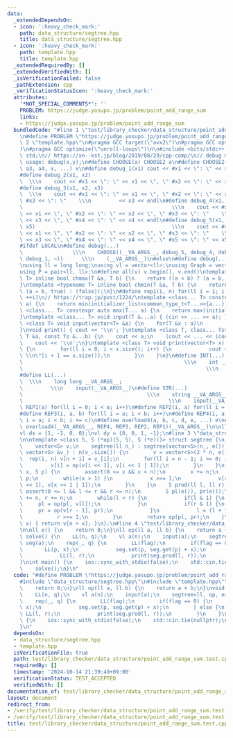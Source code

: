 ```yaml
---
data:
  _extendedDependsOn:
  - icon: ':heavy_check_mark:'
    path: data_structure/segtree.hpp
    title: data_structure/segtree.hpp
  - icon: ':heavy_check_mark:'
    path: template.hpp
    title: template.hpp
  _extendedRequiredBy: []
  _extendedVerifiedWith: []
  _isVerificationFailed: false
  _pathExtension: cpp
  _verificationStatusIcon: ':heavy_check_mark:'
  attributes:
    '*NOT_SPECIAL_COMMENTS*': ''
    PROBLEM: https://judge.yosupo.jp/problem/point_add_range_sum
    links:
    - https://judge.yosupo.jp/problem/point_add_range_sum
  bundledCode: "#line 1 \"test/library_checker/data_structure/point_add_range_sum.test.cpp\"\
    \n#define PROBLEM \"https://judge.yosupo.jp/problem/point_add_range_sum\"\n#line\
    \ 2 \"template.hpp\"\n#pragma GCC target(\"avx2\")\n#pragma GCC optimize(\"O3\"\
    )\n#pragma GCC optimize(\"unroll-loops\")\n\n#include <bits/stdc++.h>\nusing namespace\
    \ std;\n// https://xn--kst.jp/blog/2019/08/29/cpp-comp/\n// debug methods\n//\
    \ usage: debug(x,y);\n#define CHOOSE(a) CHOOSE2 a\n#define CHOOSE2(a0, a1, a2,\
    \ a3, a4, x, ...) x\n#define debug_1(x1) cout << #x1 << \": \" << x1 << endl\n\
    #define debug_2(x1, x2)                                                      \
    \  \\\n    cout << #x1 << \": \" << x1 << \", \" #x2 << \": \" << x2 << endl\n\
    #define debug_3(x1, x2, x3)                                                  \
    \  \\\n    cout << #x1 << \": \" << x1 << \", \" #x2 << \": \" << x2 << \", \"\
    \ #x3 << \": \"    \\\n         << x3 << endl\n#define debug_4(x1, x2, x3, x4)\
    \                                                \\\n    cout << #x1 << \": \"\
    \ << x1 << \", \" #x2 << \": \" << x2 << \", \" #x3 << \": \"    \\\n        \
    \ << x3 << \", \" #x4 << \": \" << x4 << endl\n#define debug_5(x1, x2, x3, x4,\
    \ x5)                                            \\\n    cout << #x1 << \": \"\
    \ << x1 << \", \" #x2 << \": \" << x2 << \", \" #x3 << \": \"    \\\n        \
    \ << x3 << \", \" #x4 << \": \" << x4 << \", \" #x5 << \": \" << x5 << endl\n\
    #ifdef LOCAL\n#define debug(...)                                             \
    \                \\\n    CHOOSE((__VA_ARGS__, debug_5, debug_4, debug_3, debug_2,\
    \ debug_1, ~))      \\\n    (__VA_ARGS__)\n#else\n#define debug(...)\n#endif\n\
    \nusing ll = long long;\nusing vl = vector<ll>;\nusing Graph = vector<vector<ll>>;\n\
    using P = pair<ll, ll>;\n#define all(v) v.begin(), v.end()\ntemplate <typename\
    \ T> inline bool chmax(T &a, T b) {\n    return ((a < b) ? (a = b, true) : (false));\n\
    }\ntemplate <typename T> inline bool chmin(T &a, T b) {\n    return ((a > b) ?\
    \ (a = b, true) : (false));\n}\n#define rep1(i, n) for(ll i = 1; i <= ((ll)n);\
    \ ++i)\n// https://trap.jp/post/1224/\ntemplate <class... T> constexpr auto min(T...\
    \ a) {\n    return min(initializer_list<common_type_t<T...>>{a...});\n}\ntemplate\
    \ <class... T> constexpr auto max(T... a) {\n    return max(initializer_list<common_type_t<T...>>{a...});\n\
    }\ntemplate <class... T> void input(T &...a) { (cin >> ... >> a); }\ntemplate\
    \ <class T> void input(vector<T> &a) {\n    for(T &x : a)\n        cin >> x;\n\
    }\nvoid print() { cout << '\\n'; }\ntemplate <class T, class... Ts> void print(const\
    \ T &a, const Ts &...b) {\n    cout << a;\n    (cout << ... << (cout << ' ', b));\n\
    \    cout << '\\n';\n}\ntemplate <class T> void print(vector<T> x) {\n    if(x.size())\
    \ {\n        for(ll i = 0; i < x.size(); i++) {\n            cout << x[i] << \"\
    \ \\n\"[i + 1 == x.size()];\n        }\n    }\n}\n#define INT(...)           \
    \                                                    \\\n    int __VA_ARGS__;\
    \                                                           \\\n    input(__VA_ARGS__)\n\
    #define LL(...)                                                              \
    \  \\\n    long long __VA_ARGS__;                                            \
    \         \\\n    input(__VA_ARGS__)\n#define STR(...)                       \
    \                                        \\\n    string __VA_ARGS__;         \
    \                                               \\\n    input(__VA_ARGS__)\n#define\
    \ REP1(a) for(ll i = 0; i < a; i++)\n#define REP2(i, a) for(ll i = 0; i < a; i++)\n\
    #define REP3(i, a, b) for(ll i = a; i < b; i++)\n#define REP4(i, a, b, c) for(ll\
    \ i = a; i < b; i += c)\n#define overload4(a, b, c, d, e, ...) e\n#define rep(...)\
    \ overload4(__VA_ARGS__, REP4, REP3, REP2, REP1)(__VA_ARGS__)\n\nll inf = 3e18;\n\
    vl dx = {1, -1, 0, 0};\nvl dy = {0, 0, 1, -1};\n#line 3 \"data_structure/segtree.hpp\"\
    \n\ntemplate <class S, S (*op)(S, S), S (*e)()> struct segtree {\n    ll n;\n\
    \    vector<S> v;\n    segtree(ll n_) : segtree(vector<S>(n_, e())) {}\n    segtree(const\
    \ vector<S> &v_) : n(v_.size()) {\n        v = vector<S>(2 * n, e());\n      \
    \  rep(i, n) v[n + i] = v_[i];\n        for(ll i = n - 1; i >= 0; i--) {\n   \
    \         v[i] = op(v[i << 1], v[i << 1 | 1]);\n        }\n    }\n    void set(ll\
    \ x, S p) {\n        assert(0 <= x && x < n);\n        x += n;\n        v[x] =\
    \ p;\n        while(x > 1) {\n            x >>= 1;\n            v[x] = op(v[x\
    \ << 1], v[x << 1 | 1]);\n        }\n    }\n    S prod(ll l, ll r) {\n       \
    \ assert(0 <= l && l <= r && r <= n);\n        S pl(e()), pr(e());\n        l\
    \ += n, r += n;\n        while(l < r) {\n            if(l & 1) {\n           \
    \     pl = op(pl, v[l]);\n            }\n            if(r & 1) {\n           \
    \     pr = op(v[r - 1], pr);\n            }\n            l = (l + 1) >> 1;\n \
    \           r >>= 1;\n        }\n        return op(pl, pr);\n    }\n    S get(ll\
    \ x) { return v[n + x]; }\n};\n#line 4 \"test/library_checker/data_structure/point_add_range_sum.test.cpp\"\
    \n\nll e() {\n    return 0;\n}\nll op(ll a, ll b) {\n    return a + b;\n}\nvoid\
    \ solve() {\n    LL(n, q);\n    vl a(n);\n    input(a);\n    segtree<ll, op, e>\
    \ seg(a);\n    rep(_, q) {\n        LL(flag);\n        if(flag == 0) {\n     \
    \       LL(p, x);\n            seg.set(p, seg.get(p) + x);\n        } else {\n\
    \            LL(l, r);\n            print(seg.prod(l, r));\n        }\n    }\n\
    }\nint main() {\n    ios::sync_with_stdio(false);\n    std::cin.tie(nullptr);\n\
    \    solve();\n}\n"
  code: "#define PROBLEM \"https://judge.yosupo.jp/problem/point_add_range_sum\"\n\
    #include \"data_structure/segtree.hpp\"\n#include \"template.hpp\"\n\nll e() {\n\
    \    return 0;\n}\nll op(ll a, ll b) {\n    return a + b;\n}\nvoid solve() {\n\
    \    LL(n, q);\n    vl a(n);\n    input(a);\n    segtree<ll, op, e> seg(a);\n\
    \    rep(_, q) {\n        LL(flag);\n        if(flag == 0) {\n            LL(p,\
    \ x);\n            seg.set(p, seg.get(p) + x);\n        } else {\n           \
    \ LL(l, r);\n            print(seg.prod(l, r));\n        }\n    }\n}\nint main()\
    \ {\n    ios::sync_with_stdio(false);\n    std::cin.tie(nullptr);\n    solve();\n\
    }\n"
  dependsOn:
  - data_structure/segtree.hpp
  - template.hpp
  isVerificationFile: true
  path: test/library_checker/data_structure/point_add_range_sum.test.cpp
  requiredBy: []
  timestamp: '2024-10-14 21:39:49+09:00'
  verificationStatus: TEST_ACCEPTED
  verifiedWith: []
documentation_of: test/library_checker/data_structure/point_add_range_sum.test.cpp
layout: document
redirect_from:
- /verify/test/library_checker/data_structure/point_add_range_sum.test.cpp
- /verify/test/library_checker/data_structure/point_add_range_sum.test.cpp.html
title: test/library_checker/data_structure/point_add_range_sum.test.cpp
---
```

